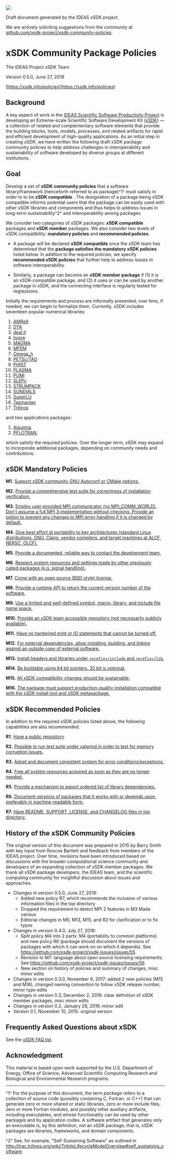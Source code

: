 ![](/res/xsdk-logo.png)

Draft document generated by the IDEAS xSDK project.

We are actively soliciting suggestions from the community at
[github.com/xsdk-project/xsdk-community-policies](https://github.com/xsdk-project/xsdk-community-policies).

# xSDK Community Package Policies

The IDEAS Project xSDK Team

Version 0.5.0, June 27, 2019

[https://xsdk.info/policies](https://xsdk.info/policies)

## Background

A key aspect of work in the [IDEAS Scientific Software Productivity Project][1]
is developing an Extreme-scale Scientific Software Development Kit ([xSDK][2]) —
a collection of related and complementary software elements that provide the
building blocks, tools, models, processes, and related artifacts for rapid and
efficient development of high-quality applications. As an initial step in
creating xSDK, we have written the following draft xSDK package community
policies to help address challenges in interoperability and sustainability of
software developed by diverse groups at different institutions.

## Goal

Develop a set of **xSDK community policies** that a software library/framework
(henceforth referred to as package)^1^ must satisfy in order to to be **xSDK
compatible** .  The designation of a package being xSDK compatible informs
potential users that the package can be easily used with other xSDK libraries
and components and thus helps to address issues in long-term sustainability^2^
and interoperability among packages.

We consider two categories of xSDK packages: **xSDK compatible** packages and
**xSDK member** packages. We also consider two levels of xSDK compatibility:
**mandatory policies** and **recommended policies**.

+ A package will be declared **xSDK compatible** once the xSDK team has 
determined that the **package satisfies the mandatory xSDK policies** listed
below. In addition to the required policies, we specify **recommended xSDK
policies** that further help to address issues in software interoperability.

+ Similarly, a package can become an **xSDK member package** if (1) it is an 
xSDK-compatible package, *and* (2) it uses or can be used by another package in
xSDK, and the connecting interface is regularly tested for regressions.

Initially the requirements and process are informally presented; over time, if
needed, we can begin to formalize them. Currently, xSDK includes seventeen
popular numerical libraries:

1. [AMReX][13]
2. [DTK][14]
3. [deal.II][15]
4. [hypre][3]
5. [MAGMA][4]
6. [MFEM][5]
7. [Omega_h][16]
8. [PETSc/TAO][6]
9. [PHIST][17]
10. [PLASMA][18]
11. [PUMI][19]
12. [SLEPc][20]
13. [STRUMPACK][21]
14. [SUNDIALS][7]
15. [SuperLU][8]
16. [Tasmanian][22]
17. [Trilinos][9]

and two applications packages:

1. [Alquimia][10]
2. [PFLOTRAN][11],

which satisfy the required policies. Over the longer term, xSDK may expand to
incorporate additional packages, depending on community needs and contributions.

## xSDK Mandatory Policies

**M1.** [Support xSDK community GNU Autoconf or CMake
options.](/package_policies/M1.md)

**M2.** [Provide a comprehensive test suite for correctness of installation
verification.](/package_policies/M2.md)

**M3.** [Employ user-provided MPI communicator (no MPI_COMM_WORLD). Don't assume
a full MPI 3 implementation without checking. Provide an option to prevent any
changes to MPI error-handling if it is changed by
default.](/package_policies/M3.md)

**M4.** [Give best effort at portability to key architectures (standard Linux
distributions, GNU, Clang, vendor compilers, and target machines at ALCF, NERSC,
OLCF).](/package_policies/M4.md)

**M5.** [Provide a documented, reliable way to contact the development
team.](/package_policies/M5.md)

**M6.** [Respect system resources and settings made by other previously called
packages (e.g. signal handling).](/package_policies/M6.md)

**M7.** [Come with an open source (BSD style) license.](/package_policies/M7.md)

**M8.** [Provide a runtime API to return the current version number of the
software.](/package_policies/M8.md)

**M9.** [Use a limited and well-defined symbol, macro, library, and include file
name space.](/package_policies/M9.md)

**M10.** [Provide an xSDK team accessible repository (not necessarily publicly
available).](/package_policies/M10.md)

**M11.** [Have no hardwired print or IO statements that cannot be turned
off.](/package_policies/M11.md)

**M12.** [For external dependencies, allow installing, building, and linking
against an outside copy of external software.](/package_policies/M12.md)

**M13.** [Install headers and libraries under `<prefix>/include` and
`<prefix>/lib`.](/package_policies/M13.md)
  
**M14.** [Be buildable using 64 bit pointers. 32 bit is
optional.](/package_policies/M14.md)

**M15.** [All xSDK compatibility changes should be
sustainable.](/package_policies/M15.md)

**M16.** [The package must support production-quality installation compatible
with the xSDK install tool and xSDK metapackage.](/package_policies/M16.md)

## xSDK Recommended Policies

In addition to the required xSDK policies listed above, the following
capabilities are also recommended.

**R1.** [Have a public repository](/package_policies/R1.md).

**R2.** [Possible to run test suite under valgrind in order to test for memory
corruption issues.](/package_policies/R2.md)

**R3.** [Adopt and document consistent system for error
conditions/exceptions.](/package_policies/R3.md)

**R4.** [Free all system resources acquired as soon as they are no longer
needed.](/package_policies/R4.md)

**R5.** [Provide a mechanism to export ordered list of library
dependencies.](/package_policies/R5.md)

**R6.** [Document versions of packages that it works with or depends upon,
preferably in machine-readable form.](/package_policies/R6.md)

**R7.** [Have README, SUPPORT, LICENSE, and CHANGELOG files in top
directory.](/package_policies/R7.md)

## History of the xSDK Community Policies

The original version of this document was prepared in 2015 by Barry Smith with
key input from Roscoe Bartlett and feedback from members of the IDEAS project.
Over time, revisions have been introduced based on discussions with the broader
computational science community and developers of an expanding collection of
xSDK member packages. We thank all xSDK package developers, the IDEAS team, and
the scientific computing community for insightful discussion about issues and
approaches.

+ Changes in version 0.5.0, June 27, 2019:
  + Added new policy R7, which recommends the inclusion of various information 
files in the top directory
  + Dropped the requirement to detect MPI 2 features in M3 Made various
  + Editorial changes in M5, M13, M15, and R2 for clarification or 
to fix typos
+ Changes in version 0.4.0, July 27, 2018:
  + Split policy M4 into 2 parts: M4 (portability to common platforms) and new 
policy R6 (package should document the versions of packages with which it can
work on on which it depends). See
https://github.com/xsdk-project/xsdk-issues/issues/55
  + Revision to M7: language about open source licensing requirements. See
https://github.com/xsdk-project/xsdk-issues/issues/56
  + New section on history of policies and summary of changes, misc minor edits
+ Changes in version 0.3.0, November 6, 2017: added 2 new policies (M15 and M16),
changed naming convention to follow xSDK release number, minor typo edits
+ Changes in version 0.3, December 2, 2016: clear definition of xSDK member packages, misc minor edits
+ Changes in version 0.2, January 28, 2016: minor edit
+ Version 0.1, November 10, 2015: original version

## Frequently Asked Questions about xSDK

See the [xSDK FAQ list][12].

## Acknowledgment

This material is based upon work supported by the U.S. Department of Energy,
Office of Science, Advanced Scientific Computing Research and Biological and
Environmental Research programs.

-----

[//]: # "Main body footnotes"

^1^ For the purpose of this document, the term *package* refers to a collection
of source code (possibly containing C, Fortran, or C++) that can generate zero
or more shared or static libraries, zero or more include files, zero or more
Fortran modules, and possibly other auxiliary artifacts, including executables,
and whose functionality can be used by other packages and by application codes.
A software artifact that generates only an executable is, by this definition,
not an xSDK package; that is, xSDK packages are libraries, frameworks, and
domain components.

^2^ See, for example, "Self-Sustaining Software" as outlined in
http://trac.trilinos.org/wiki/TribitsLifecycleModelOverview#self_sustaining_software.


[//]: # "Links go here"

[1]: http://www.ideas-productivity.org/
[2]: http://xsdk.info/
[3]: https://computation.llnl.gov/project/linear_solvers/
[4]: http://icl.utk.edu/magma 
[5]: http://mfem.org/
[6]: http://www.mcs.anl.gov/petsc/
[7]: https://computation.llnl.gov/projects/sundials
[8]: http://crd-legacy.lbl.gov/~xiaoye/SuperLU/
[9]: https://trilinos.org/
[10]: https://bitbucket.org/berkeleylab/alquimia
[11]: http://www.pflotran.org/
[12]: http://xsdk.info/faq/
[13]: https://amrex-codes.github.io/amrex/
[14]: https://github.com/ORNL-CEES/DataTransferKit
[15]: http://www.dealii.org/
[16]: https://github.com/ibaned/omega_h
[17]: https://bitbucket.org/essex/phist
[18]: http://icl.utk.edu/plasma/
[19]: https://github.com/SCOREC/core
[20]: http://slepc.upv.es/
[21]: https://portal.nersc.gov/project/sparse/strumpack/
[22]: https://tasmanian.ornl.gov/
